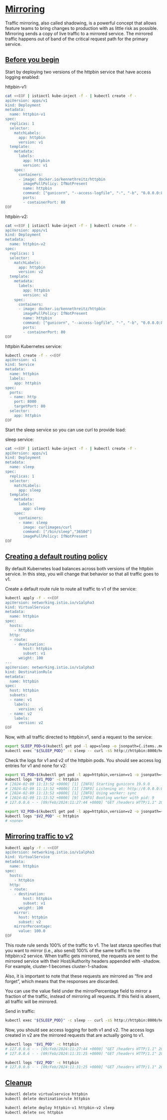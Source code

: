 # [Mirroring](https://istio.io/latest/docs/tasks/traffic-management/mirroring/)

Traffic mirroring, also called shadowing, is a powerful concept that allows feature teams to bring changes to production with as little risk as possible. Mirroring sends a copy of live traffic to a mirrored service. The mirrored traffic happens out of band of the critical request path for the primary service.

## [Before you begin](https://istio.io/latest/docs/tasks/traffic-management/mirroring/#before-you-begin)

Start by deploying two versions of the httpbin service that have access logging enabled:

httpbin-v1:

```bash
cat <<EOF | istioctl kube-inject -f - | kubectl create -f -
apiVersion: apps/v1
kind: Deployment
metadata:
  name: httpbin-v1
spec:
  replicas: 1
  selector:
    matchLabels:
      app: httpbin
      version: v1
  template:
    metadata:
      labels:
        app: httpbin
        version: v1
    spec:
      containers:
      - image: docker.io/kennethreitz/httpbin
        imagePullPolicy: IfNotPresent
        name: httpbin
        command: ["gunicorn", "--access-logfile", "-", "-b", "0.0.0.0:80", "httpbin:app"]
        ports:
        - containerPort: 80
EOF
```

httpbin-v2:

```bash
cat <<EOF | istioctl kube-inject -f - | kubectl create -f -
apiVersion: apps/v1
kind: Deployment
metadata:
  name: httpbin-v2
spec:
  replicas: 1
  selector:
    matchLabels:
      app: httpbin
      version: v2
  template:
    metadata:
      labels:
        app: httpbin
        version: v2
    spec:
      containers:
      - image: docker.io/kennethreitz/httpbin
        imagePullPolicy: IfNotPresent
        name: httpbin
        command: ["gunicorn", "--access-logfile", "-", "-b", "0.0.0.0:80", "httpbin:app"]
        ports:
        - containerPort: 80
EOF
```

httpbin Kubernetes service:

```bash
kubectl create -f - <<EOF
apiVersion: v1
kind: Service
metadata:
  name: httpbin
  labels:
    app: httpbin
spec:
  ports:
  - name: http
    port: 8000
    targetPort: 80
  selector:
    app: httpbin
EOF
```

Start the sleep service so you can use curl to provide load:

sleep service:

```bash
cat <<EOF | istioctl kube-inject -f - | kubectl create -f -
apiVersion: apps/v1
kind: Deployment
metadata:
  name: sleep
spec:
  replicas: 1
  selector:
    matchLabels:
      app: sleep
  template:
    metadata:
      labels:
        app: sleep
    spec:
      containers:
      - name: sleep
        image: curlimages/curl
        command: ["/bin/sleep","3650d"]
        imagePullPolicy: IfNotPresent
EOF
```

## [Creating a default routing policy](https://istio.io/latest/docs/tasks/traffic-management/mirroring/#creating-a-default-routing-policy)

By default Kubernetes load balances across both versions of the httpbin service. In this step, you will change that behavior so that all traffic goes to v1.

Create a default route rule to route all traffic to v1 of the service:

```bash
kubectl apply -f - <<EOF
apiVersion: networking.istio.io/v1alpha3
kind: VirtualService
metadata:
  name: httpbin
spec:
  hosts:
    - httpbin
  http:
  - route:
    - destination:
        host: httpbin
        subset: v1
      weight: 100
---
apiVersion: networking.istio.io/v1alpha3
kind: DestinationRule
metadata:
  name: httpbin
spec:
  host: httpbin
  subsets:
  - name: v1
    labels:
      version: v1
  - name: v2
    labels:
      version: v2
EOF

```

Now, with all traffic directed to httpbin:v1, send a request to the service:

```bash
export SLEEP_POD=$(kubectl get pod -l app=sleep -o jsonpath={.items..metadata.name})
kubectl exec "${SLEEP_POD}" -c sleep -- curl -sS http://httpbin:8000/headers
```

Check the logs for v1 and v2 of the httpbin pods. You should see access log entries for v1 and none for v2:

```bash
export V1_POD=$(kubectl get pod -l app=httpbin,version=v1 -o jsonpath={.items..metadata.name})
kubectl logs "$V1_POD" -c httpbin
# [2024-02-09 11:13:52 +0000] [1] [INFO] Starting gunicorn 19.9.0
# [2024-02-09 11:13:52 +0000] [1] [INFO] Listening at: http://0.0.0.0:80 (1)
# [2024-02-09 11:13:52 +0000] [1] [INFO] Using worker: sync
# [2024-02-09 11:13:52 +0000] [9] [INFO] Booting worker with pid: 9
# 127.0.0.6 - - [09/Feb/2024:11:27:44 +0000] "GET /headers HTTP/1.1" 200 524 "-" "curl/8.6.0"
```

```bash
export V2_POD=$(kubectl get pod -l app=httpbin,version=v2 -o jsonpath={.items..metadata.name})
kubectl logs "$V2_POD" -c httpbin
# <none>
```

## [Mirroring traffic to v2](https://istio.io/latest/docs/tasks/traffic-management/mirroring/#mirroring-traffic-to-v2)

```bash
kubectl apply -f - <<EOF
apiVersion: networking.istio.io/v1alpha3
kind: VirtualService
metadata:
  name: httpbin
spec:
  hosts:
    - httpbin
  http:
  - route:
    - destination:
        host: httpbin
        subset: v1
      weight: 100
    mirror:
      host: httpbin
      subset: v2
    mirrorPercentage:
      value: 100.0
EOF
```

This route rule sends 100% of the traffic to v1. The last stanza specifies that you want to mirror (i.e., also send) 100% of the same traffic to the httpbin:v2 service. When traffic gets mirrored, the requests are sent to the mirrored service with their Host/Authority headers appended with -shadow. For example, cluster-1 becomes cluster-1-shadow.

Also, it is important to note that these requests are mirrored as “fire and forget”, which means that the responses are discarded.

You can use the value field under the mirrorPercentage field to mirror a fraction of the traffic, instead of mirroring all requests. If this field is absent, all traffic will be mirrored.

Send in traffic:

```bash
kubectl exec "${SLEEP_POD}" -c sleep -- curl -sS http://httpbin:8000/headers
```

Now, you should see access logging for both v1 and v2. The access logs created in v2 are the mirrored requests that are actually going to v1.

```bash
kubectl logs "$V1_POD" -c httpbin
# 127.0.0.6 - - [09/Feb/2024:11:27:44 +0000] "GET /headers HTTP/1.1" 200 524 "-" "curl/8.6.0"
# 127.0.0.6 - - [09/Feb/2024:11:31:25 +0000] "GET /headers HTTP/1.1" 200 524 "-" "curl/8.6.0"
```

```bash
kubectl logs "$V2_POD" -c httpbin
# 127.0.0.6 - - [09/Feb/2024:11:31:25 +0000] "GET /headers HTTP/1.1" 200 564 "-" "curl/8.6.0"
```

## [Cleanup](https://istio.io/latest/docs/tasks/traffic-management/mirroring/#cleaning-up)

```bash
kubectl delete virtualservice httpbin
kubectl delete destinationrule httpbin

kubectl delete deploy httpbin-v1 httpbin-v2 sleep
kubectl delete svc httpbin
```
